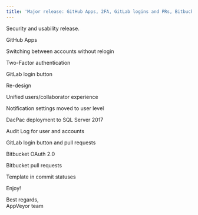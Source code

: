 ```yaml
---
title: 'Major release: GitHub Apps, 2FA, GitLab logins and PRs, Bitbucket OAuth 2.0, multi-account UI and more'
---
```


Security and usability release.

GitHub Apps

Switching between accounts without relogin

Two-Factor authentication

GitLab login button

Re-design

Unified users/collaborator experience

Notification settings moved to user level

DacPac deployment to SQL Server 2017

Audit Log for user and accounts

GitLab login button and pull requests

Bitbucket OAuth 2.0

Bitbucket pull requests

Template in commit statuses

Enjoy!

Best regards,<br>
AppVeyor team
